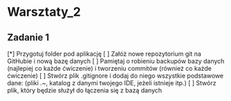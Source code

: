 # Warsztaty_2
## Zadanie 1
[*] Przygotuj folder pod aplikację
[ ] Załóż nowe repozytorium git na GitHubie i nową bazę danych
[ ] Pamiętaj o robieniu backupów bazy danych (najlepiej co każde ćwiczenie) i tworzeniu commitów (również co każde ćwiczenie)
[ ] Stwórz plik .gitignore i dodaj do niego wszystkie podstawowe dane: (pliki *.*~, katalog z danymi twojego IDE, jeżeli istnieje itp.)
[ ] Stwórz plik, który będzie służył do łączenia się z bazą danych
